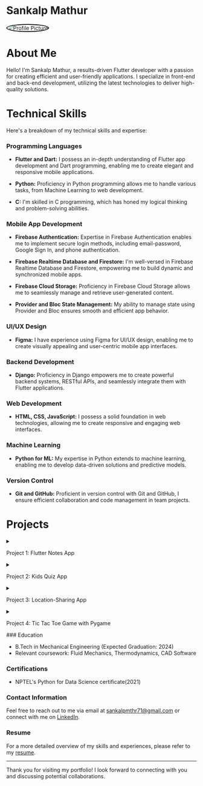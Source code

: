 

# Sankalp Mathur 


<img src="IMG_20230811_184517-modified.png" alt="Profile Picture"  style="border: 2px solid #000000; border-radius: 50%; width: 150px; height: 150px;">

# About Me 

Hello! I'm Sankalp Mathur, a results-driven Flutter developer with a passion for creating efficient and user-friendly applications. I specialize in front-end and back-end development, utilizing the latest technologies to deliver high-quality solutions.

# Technical Skills

Here's a breakdown of my technical skills and expertise:

### Programming Languages

- **Flutter and Dart:** I possess an in-depth understanding of Flutter app development and Dart programming, enabling me to create elegant and responsive mobile applications.

- **Python:** Proficiency in Python programming allows me to handle various tasks, from Machine Learning to web development.

- **C:** I'm skilled in C programming, which has honed my logical thinking and problem-solving abilities.
### Mobile App Development

- **Firebase Authentication:** Expertise in Firebase Authentication enables me to implement secure login methods, including email-password, Google Sign In, and phone authentication.

- **Firebase Realtime Database and Firestore:** I'm well-versed in Firebase Realtime Database and Firestore, empowering me to build dynamic and synchronized mobile apps.

- **Firebase Cloud Storage:** Proficiency in Firebase Cloud Storage allows me to seamlessly manage and retrieve user-generated content.

- **Provider and Bloc State Management:** My ability to manage state using Provider and Bloc ensures smooth and efficient app behavior.
### UI/UX Design

- **Figma:** I have experience using Figma for UI/UX design, enabling me to create visually appealing and user-centric mobile app interfaces.
### Backend Development

- **Django:** Proficiency in Django empowers me to create powerful backend systems, RESTful APIs, and seamlessly integrate them with Flutter applications.
### Web Development

- **HTML, CSS, JavaScript:** I possess a solid foundation in web technologies, allowing me to create responsive and engaging web interfaces.
### Machine Learning

- **Python for ML:** My expertise in Python extends to machine learning, enabling me to develop data-driven solutions and predictive models.
### Version Control

- **Git and GitHub:** Proficient in version control with Git and GitHub, I ensure efficient collaboration and code management in team projects.

# Projects

<details>
<summary>
  
Project 1: Flutter Notes App

</summary>

![Note Nest](logo_.png)

### Description

The Firestore Note App with BLoC is a powerful and intuitive note-taking application built using the Flutter framework. This app enables users to create, edit, and manage their notes seamlessly while harnessing the capabilities of Firebase Firestore for real-time data synchronization.
### Features

- **User Authentication:** Users can create accounts or log in using their credentials, ensuring a secure and personalized experience.

- **Note Creation and Editing:** Users can effortlessly create new notes, edit existing ones, and apply formatting to their text content.

- **Real-time Synchronization:** The app utilizes Firebase Firestore to synchronize notes across multiple devices in real time, providing users with instant access to their content.

- **BLoC State Management:** The BLoC (Business Logic Component) architecture is employed for effective state management. This ensures a separation of concerns, making the app more maintainable and testable.

- **Categorization and Organization:** Notes can be organized into categories or folders, allowing users to keep their thoughts and ideas well-structured.

- **Search and Filtering:** A robust search functionality enables users to quickly locate specific notes by keywords. Filtering options further enhance the user experience.

- **Responsive Design:** The app's user interface is responsive, adapting to various screen sizes and orientations, providing a consistent experience across devices.
### Technologies Used

- **Flutter:** The app is developed using the Flutter framework, enabling cross-platform compatibility and a native-like user experience.

- **Firebase Firestore:** Firestore is used to store and synchronize note data across devices in real time.

- **BLoC State Management:** The BLoC pattern manages the app's state and logic, promoting efficient code organization.

- **Firebase Authentication:** User authentication and security are ensured through Firebase Authentication services.

- **Firebase Storage:** Firebase Storage is used for efficiently managing and storing user-uploaded images or media within notes.
### Future Enhancements

- **Rich Media Support:** Integrate support for adding images, videos, and other multimedia elements to notes.

- **Collaboration:** Enable collaborative editing of notes among users, promoting teamwork and shared information.

- **Offline Mode:** Implement offline functionality to allow users to access their notes even when there's no internet connection.

- **Customizable Themes:** Allow users to personalize the app's appearance with customizable themes and color schemes.
### Github repository
-  [Note Nest Github](https://github.com/sankalpmathur68/Note-Nest)### Drive Link
-  [Note Nest Drive](https://drive.google.com/drive/folders/1-xGE0x1_VKEjHv3z1LJLAWJrfPQEWEu7?usp=sharing)
### Conclusion

The Firestore Note App with BLoC offers users a seamless and feature-rich note-taking experience. By combining the power of Flutter, Firebase Firestore, and the BLoC pattern, the app stands as a testament to effective application architecture, real-time data synchronization, and user-centric design.
</details>

<details>
  <summary>
    
Project 2: Kids Quiz App
</summary>

![Qizzykids](logo.png)

### Description

The Firebase Quiz App with Realtime Rewards is an engaging educational application built using Flutter. This app offers users the opportunity to participate in quizzes, enhance their knowledge, and earn reward points in real time, all while utilizing Firebase for seamless user authentication and data management.
### Features

- **User Authentication:** Users can sign up and log in using their Firebase accounts, ensuring a secure and personalized experience.

- **Quiz Participation:** Engage users with a variety of quizzes on different topics. Quiz questions are fetched in real time from an external API, ensuring up-to-date content.

- **Realtime Rewards:** Firebase Realtime Database is utilized to store and update users' reward points in real time. Users can track their points as they participate in quizzes.

- **Leaderboard:** Implement a leaderboard to showcase users with the highest reward points. This encourages friendly competition and motivates users to engage more with the app.

- **Interactive User Interface:** The app features a user-friendly and interactive interface, making the quiz-taking experience enjoyable.

- **Progress Tracking:** Users can view their quiz history, scores, and earned rewards, providing a sense of achievement.
### Technologies Used

- **Flutter:** The app is developed using Flutter, allowing for a consistent user experience across different platforms.

- **Firebase Authentication:** Firebase Authentication is employed for user registration and authentication.

- **API Integration:** An external API is used to fetch quiz questions dynamically, ensuring that the content is always up-to-date.

- **Firebase Realtime Database:** Firebase Realtime Database is utilized to store users' reward points and maintain leaderboards.

- **State Management:** Flutter's state management solutions are employed for efficient data handling and UI updates.
### Future Enhancements

- **More Quiz Categories:** Expand the app's quiz offerings by adding a variety of categories and topics to cater to different interests.

- **Multiplayer Quizzes:** Implement real-time multiplayer quizzes, allowing users to compete with friends or other players globally.

- **User Profiles:** Create customizable user profiles where users can track their progress and customize their avatars.

- **Social Sharing:** Integrate social media sharing to enable users to share their quiz achievements and compete with friends.
### Conclusion

The Firebase Quiz App with Realtime Rewards provides an interactive and educational experience for users to enhance their knowledge while earning rewards. By combining the power of Flutter, Firebase Authentication, and Realtime Database, the app demonstrates effective user engagement, dynamic content, and real-time data synchronization.
### Github repository
-  [Quizzykids Github](https://github.com/sankalpmathur68/quizzykids)
- ### Drive Link
-  [Quizzykids Drive](https://drive.google.com/drive/folders/1PtHCEUESpXyeCZg0QP_DQNkNAAm1qFwY?usp=drive_link)

</details>
<details>
  <summary>
    
Project 3: Location-Sharing App
</summary>

![trackmate log](logo_trackmate.png)

### Description

The Location Sharing App is a versatile and feature-rich application built with Flutter, Firebase, and Google Maps API. This app allows users to securely share their location with friends and family, enhancing connectivity and safety.
### Features

- **User Authentication:** Secure user authentication using Firebase Authentication, including email-password login and Firebase Phone Authentication.

- **Real-time Location Sharing:** Users can share their real-time location with trusted contacts, promoting better coordination and ensuring the safety of loved ones.

- **Google Maps Integration:** Integration with the Google Maps API provides accurate and interactive maps, allowing users to view shared locations in real time.

- **Location History:** The app maintains a history of shared locations, enabling users to revisit and analyze their past travels.

- **Location Privacy:** Users have control over their location sharing settings, ensuring that only approved contacts can access their location.

- **Media Sharing:** The app allows users to upload and share media (images, videos) related to their shared locations using Firebase Cloud Storage.
### Technologies Used

- **Flutter:** The app is developed using Flutter, providing a cross-platform user experience and intuitive UI.

- **Firebase Authentication:** Firebase Authentication ensures secure and streamlined user registration and login processes.

- **Firebase Realtime Database:** Realtime data synchronization is achieved through Firebase Realtime Database for location sharing updates.

- **Firebase Cloud Storage:** Firebase Cloud Storage is used for seamless and secure media sharing.

- **Google Maps API:** Integration with the Google Maps API enables accurate and interactive map displays.

- **Firebase Phone Authentication:** Firebase Phone Authentication provides an additional layer of security during registration and login.
### Future Enhancements

- **Group Location Sharing:** Implement the ability to create groups for sharing locations among specific circles, such as family, friends, or colleagues.

- **Customized Notifications:** Provide customizable notifications for location-sharing updates and reminders.

- **Geofencing:** Integrate geofencing features to receive alerts when a contact enters or exits a predefined area.
### Github repository
-  [Trackmate Github](https://github.com/sankalpmathur68/trackmate)
- ### Drive Link
-  [Trackmate Drive
](https://drive.google.com/drive/folders/1dxAjdGHZdr0EzuL3TZbMYaMhnEMIM4uK?usp=sharing
)
### Conclusion

The Location Sharing App demonstrates the power of Flutter, Firebase, and Google Maps API in creating a secure, interactive, and user-friendly application. With its focus on location sharing, privacy, and safety, the app offers a unique solution for staying connected in an increasingly mobile world.

</details>
<details>
<summary>
  
Project 4: Tic Tac Toe Game with Pygame
</summary>

![Tic-Tac-Toe](ticTacToe.png)

The Tic Tac Toe Game with Pygame is a classic and interactive two-player game built using Python. This project utilizes the Pygame library for graphical interface and user interaction, along with the NumPy library for efficient data manipulation.
### Features

- **Interactive Gameplay:** Players can take turns making moves on the game board using the mouse or keyboard.

- **Visual Feedback:** The Pygame library provides an engaging visual experience with clickable cells and animations.

- **Winning Conditions:** The game detects winning combinations and declares the winner accordingly.

### Technologies Used

- **Python:** The game logic and interaction are built using Python programming.

- **Pygame:** Pygame is utilized to create the game's graphical interface, allowing for an interactive and visually appealing experience.

- **NumPy:** The NumPy library manages the game board, track moves, and implement the AI player.
### How to Play

1. Run the game using the Python interpreter.

2. Players take turns clicking on an empty cell to make a move.

3. The game detects when a player wins or if the game ends in a draw.

### Future Enhancements


- **Multiplayer Mode:** Implement online multiplayer functionality to allow players to compete remotely.

- **Customizable Themes:** Add options for players to choose different themes and visual styles.
### Conclusion

The Tic Tac Toe Game with Pygame showcases the fusion of Python, Pygame, and NumPy libraries to create a dynamic and entertaining gaming experience. Through its interactive gameplay and potential AI challenge, the project demonstrates the application of programming skills in building both fun and educational games.

---

</details>
### Education

- B.Tech in Mechanical Engineering (Expected Graduation: 2024)
- Relevant coursework: Fluid Mechanics, Thermodynamics, CAD Software
### Certifications

- NPTEL's Python for Data Science certificate(2021)
### Contact Information

Feel free to reach out to me via email at sankalpmthr71@gmail.com or connect with me on [LinkedIn](https://www.linkedin.com/in/sankalp-mathur-5230a2212).
### Resume

For a more detailed overview of my skills and experiences, please refer to my [resume](resume.pdf).

---

Thank you for visiting my portfolio! I look forward to connecting with you and discussing potential collaborations.
